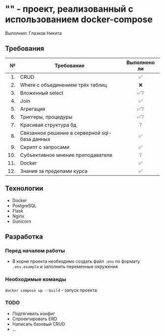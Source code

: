 # "" - проект, реализованный с использованием docker-compose

Выполнил: Глазков Никита

## Требования

|   № | Требование                                    | Выполнено ли |
| --: | --------------------------------------------- | :----------: |
|  1. | CRUD                                          |      ✅      |
|  2. | Where с объединением трёх таблиц              |      ❌      |
|  3. | Вложенный select                              |     ✅❔     |
|  4. | Join                                          |      ✅      |
|  5. | Агрегация                                     |     ✅❔     |
|  6. | Триггеры, процедуры                           |     ✅❔     |
|  7. | Красивая структура бд                         |      ❔      |
|  8. | Связанное решение в серверной sql-база данных |      ✅      |
|  9. | Скрипт с запросами                            |      ✅      |
| 10. | Субъективное мнение преподавателя             |      ❔      |
| 11. | Docker                                        |      ✅      |
| 12. | Знания за пределами курса                     |      ✅      |

## Технологии

- Docker
- PostgreSQL
- Flask
- Nginx
- Gunicorn

## Разработка

### Перед началом работы

- В корне проекта необходимо создать файл `.env` по формату `.env.example` и заполнить переменные окружения

### Необходимые команды

`docker compose up --build` - запуск проекта

### TODO

- Подтягивать конфиг
- Спроектировать ERD
- Написать базовый CRUD
- ...
